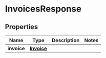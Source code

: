 

# InvoicesResponse

## Properties

Name | Type | Description | Notes
------------ | ------------- | ------------- | -------------
**invoice** | [**Invoice**](Invoice.md) |  | 



